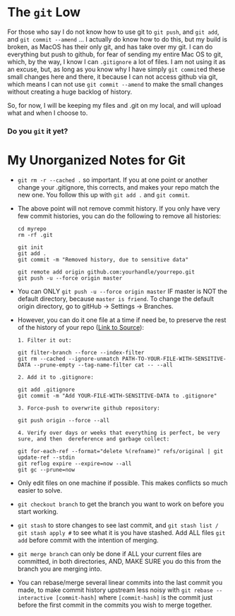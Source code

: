 # The `git` Low
For those who say I do not know how to use git to `git push`, and `git add`, and `git commit --amend` ... I actually do know how to do this, but my build is broken, as MacOS has their only git, and has take over my git. I can do everything but push to github, for fear of sending my entire Mac OS to git, which, by the way, I know I can `.gitignore` a lot of files. I am not using it as an excuse, but, as long as you know why I have simply `git commit`ed these small changes here and there, it because I can not access github via git, which means I can not use `git commit --amend` to make the small changes without creating a huge backlog of history.

So, for now, I will be keeping my files and .git on my local, and will upload what and when I choose to.

### Do you `git` it yet?

# My Unorganized Notes for Git
*   `git rm -r --cached .` so important. If you at one point or another change your .gitignore, this corrects, and makes your repo match the new one. You follow this up with `git add .` and `git commit`.
*   The above point will not remove commit history. If you only have very few commit histories, you can do the following to remove all histories: 
    ```
    cd myrepo
    rm -rf .git
    
    git init
    git add .
    git commit -m "Removed history, due to sensitive data"
    
    git remote add origin github.com:yourhandle/yourrepo.git
    git push -u --force origin master
    ```
*   You can ONLY `git push -u --force origin master` IF master is NOT the default directory, because `master is friend`. To change the default origin directory, go to gitHub -> Settings -> Branches.
*   However, you can do it one file at a time if need be, to preserve the rest of the history of your repo ([Link to Source](https://docs.github.com/en/free-pro-team@latest/github/authenticating-to-github/removing-sensitive-data-from-a-repository)):
    ```
    1. Filter it out:
    
    git filter-branch --force --index-filter
    git rm --cached --ignore-unmatch PATH-TO-YOUR-FILE-WITH-SENSITIVE-DATA --prune-empty --tag-name-filter cat -- --all
    
    2. Add it to .gitignore:
        
    git add .gitignore
    git commit -m "Add YOUR-FILE-WITH-SENSITIVE-DATA to .gitignore"
    
    3. Force-push to overwrite github repository:
    
    git push origin --force --all
    
    4. Verify over days or weeks that everything is perfect, be very sure, and then  dereference and garbage collect:
    
    git for-each-ref --format="delete %(refname)" refs/original | git update-ref --stdin
    git reflog expire --expire=now --all
    git gc --prune=now
    ```
    
*   Only edit files on one machine if possible. This makes conflicts so much easier to solve.
*   `git checkout branch` to get the branch you want to work on before you start working.
*   `git stash` to store changes to see last commit, and `git stash list / git stash apply #` to see what it is you have stashed. Add ALL files `git add` before commit with the intention of merging.
*   `git merge branch` can only be done if ALL your current files are committed, in both directories, AND, MAKE SURE you do this from the branch you are merging into.
*   You can rebase/merge several linear commits into the last commit you made, to make commit history upstream less noisy with `git rebase --interactive [commit-hash]` where `[commit-hash]` is the commit just before the first commit in the commits you wish to merge together.
